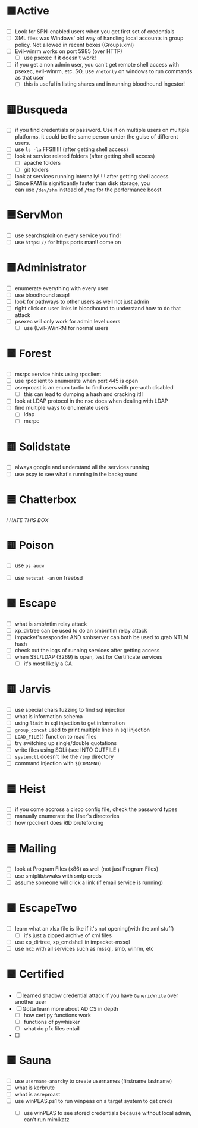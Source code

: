 # 🟩Active
- [ ] Look for SPN-enabled users when you get first set of credentials
- [ ] XML files was Windows' old way of handling local accounts in group policy. Not allowed in recent boxes (Groups.xml)
- [ ] Evil-winrm works on port 5985 (over HTTP)
	- [ ] use psexec if it doesn't work!
- [ ] if you get a non admin user, you can't get remote shell access with psexec, evil-winrm, etc. SO, use `/netonly` on windows to run commands as that user 
	- [ ] this is useful in listing shares and in running bloodhound ingestor!

# 🟨Busqueda
- [ ] if you find credentials or password. Use it on multiple users on multiple platforms. it could be the same person under the guise of different users.
- [ ] use `ls -la` FFS!!!!!! (after getting shell access)
- [ ] look at service related folders (after getting shell access)
	- [ ] apache folders
	- [ ] git folders
- [ ] look at services running internally!!!!! after getting shell access
- [ ] Since RAM is significantly faster than disk storage, you can use `/dev/shm` instead of `/tmp` for the performance boost

# 🟦ServMon
- [ ] use searchsploit on every service you find!
- [ ] use `https://` for https ports man!! come on 

# 🟩Administrator
- [ ] enumerate everything with every user
- [ ] use bloodhound asap!
- [ ] look for pathways to other users as well not just admin
- [ ] right click on user links in bloodhound to understand how to do that attack
- [ ] psexec will only work for admin level users
	- [ ] use (Evil-)WinRM for normal users

# 🟩 Forest
- [ ] msrpc service hints using rpcclient
- [ ] use rpcclient to enumerate when port 445 is open
- [ ] asreproast is an enum tactic to find users with pre-auth disabled
	- [ ] this can lead to dumping a hash and cracking it!!
- [ ] look at LDAP protocol in the nxc docs when dealing with LDAP
- [ ] find multiple ways to enumerate users
	- [ ] ldap
	- [ ] msrpc

# 🟨 Solidstate
- [ ] always google and understand all the services running
- [ ] use pspy to see what's running in the background

# 🟦 Chatterbox
*I HATE THIS BOX*


# 🟨 Poison
- [ ] use `ps auxw`
- [ ] use `netstat -an` on freebsd


# 🟩 Escape
- [ ] what is smb/ntlm relay attack
- [ ] xp_dirtree can be used to do an smb/ntlm relay attack
- [ ] impacket's responder AND smbserver can both be used to grab NTLM hash
- [ ] check out the logs of running services after getting access
- [ ] when SSL/LDAP (3269) is open, test for Certificate services
	- [ ] it's most likely a CA.

# 🟨 Jarvis
- [ ] use special chars fuzzing to find sql injection
- [ ] what is information schema
- [ ] using `limit` in sql injection to get information
- [ ] `group_concat` used to print multiple lines in sql injection
- [ ] `LOAD_FILE()` function to read files
- [ ] try switching up single/double quotations
- [ ] write files using SQLi (see INTO OUTFILE )
- [ ] `systemctl` doesn't like the `/tmp` directory
- [ ] command injection with `$(COMAMND)`

# 🟦 Heist
- [ ] if you come accross a cisco config file, check the password types
- [ ] manually enumerate the User's directories 
- [ ] how rpcclient does RID bruteforcing

# 🟦 Mailing
- [ ] look at Program Files (x86) as well (not just Program Files)
- [ ] use smtplib/swaks with smtp creds
- [ ] assume someone will click a link (if email service is running)

# 🟩 EscapeTwo
- [ ] learn what an xlsx file is like if it's not opening(with the xml stuff) 
	- [ ] it's just a zipped archive of xml files
- [ ] use xp_dirtree, xp_cmdshell in impacket-mssql
- [ ] use nxc with all services such as mssql, smb, winrm, etc

# 🟩 Certified
- [ ] learned shadow credential attack if you have `GenericWrite` over another user
- [ ] Gotta learn more about AD CS in depth
	- [ ] how certipy functions work
	- [ ] functions of pywhisker
	- [ ] what do pfx files entail
- [ ] 

# 🟩 Sauna
- [ ] use `username-anarchy` to create usernames (firstname lastname)
- [ ] what is kerbrute
- [ ] what is asreproast
- [ ] use winPEAS.ps1 to run winpeas on a target system to get creds
	- [ ] use winPEAS to see stored credentials because without local admin, can't run mimikatz

